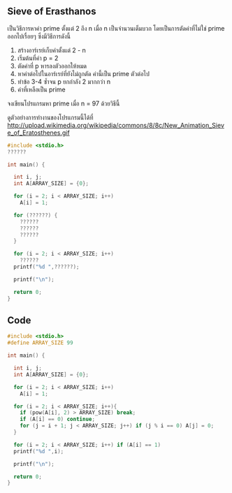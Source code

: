 ## Sieve of Erasthanos
เป็นวิธีการหาค่า prime ตั้งแต่ 2 ถึง n เมื่อ n เป็นจำนวนเต็มบวก โดยเป็นการตัดค่าที่ไม่ใช่ prime ออกไปเรื่อยๆ ซึ่งมีวิธีการดังนี้

1. สร้างอาร์เรย์เก็บค่าตั้งแต่ 2 - n
2. เริ่มต้นที่ค่า p = 2
3. ตัดค่าที่ p หารลงตัวออกให้หมด
4. หาค่าต่อไปในอาร์เรย์ที่ยังไม่ถูกตัด ค่านี้เป็น prime ตัวต่อไป
5. ทำข้อ 3-4 ซ้ำจน p ยกกำลัง 2 มากกว่า n
6. ค่าที่เหลือเป็น prime

จงเขียนโปรแกรมหา prime เมื่อ n = 97 ด้วยวิธีนี้

ดูตัวอย่างการทำงานของโปรแกรมนี้ได้ที่ http://upload.wikimedia.org/wikipedia/commons/8/8c/New_Animation_Sieve_of_Eratosthenes.gif
```cpp
#include <stdio.h>
??????

int main() {

  int i, j;
  int A[ARRAY_SIZE] = {0};

  for (i = 2; i < ARRAY_SIZE; i++)
    A[i] = 1;

  for (??????) {
    ??????
    ??????
    ??????
  }

  for (i = 2; i < ARRAY_SIZE; i++)
    ??????
  printf("%d ",??????);

  printf("\n");

  return 0;
}
```
## Code
```cpp
#include <stdio.h>
#define ARRAY_SIZE 99

int main() {

  int i, j;
  int A[ARRAY_SIZE] = {0};

  for (i = 2; i < ARRAY_SIZE; i++)
    A[i] = 1;

  for (i = 2; i < ARRAY_SIZE; i++){
    if (pow(A[i], 2) > ARRAY_SIZE) break;
    if (A[i] == 0) continue;
    for (j = i + 1; j < ARRAY_SIZE; j++) if (j % i == 0) A[j] = 0;
  }

  for (i = 2; i < ARRAY_SIZE; i++) if (A[i] == 1)
  printf("%d ",i);

  printf("\n");

  return 0;
}
```